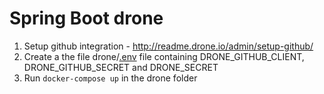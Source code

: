 # Spring Boot drone

1. Setup github integration - http://readme.drone.io/admin/setup-github/
2. Create a the file drone/[.env](https://docs.docker.com/compose/env-file/) file containing DRONE_GITHUB_CLIENT, DRONE_GITHUB_SECRET and DRONE_SECRET
3. Run `docker-compose up` in the drone folder